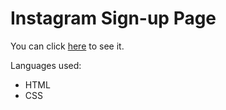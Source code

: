# Instagram Sign-up Page
You can click [here](https://codepen.io/laminarss/full/VwpobJM) to see it.

Languages used:
- HTML 
- CSS
